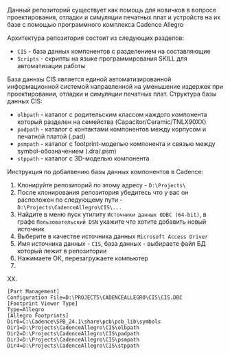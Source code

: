 Данный репозиторий существует как помощь для новичков в вопросе проектирования, отладки и симуляции печатных плат и устройств на их базе с помощью программного комплекса Cadence Allegro

Архитектура репозитория состоит из следующих разделов:
- `CIS` - база данных компонентов с разделением на составляющие
- `Scripts` - скрипты на языке программирования SKILL для автоматизации работы

База даннхы CIS является единой автоматизированной информационной системой направленной на уменьшение издержек при проектировании, отладки и симуляции печатных плат. Структура базы данных CIS:
- `olbpath` - каталог с родительским классом каждого компонента который разделен на семейства (Capacitor/Ceramic/TNLX90XX)
- `padpath` - каталог с контактами компонентов между корпусом и печатной платой (.pad)
- `psmpath` - каталог с footprint-моделью компонента и связью между symbol-обозначением (.dra/.psm)
- `stppath` - каталог с 3D-моделью компонента

Инструкция по добалвению базы данных компонентов в Cadence:
1. Клонируйте репозиторий по этому адресу - `D:\Projects\`
2. После клонирования репозитория убедитесь что у вас он расположен по следующему пути - `D:\Projects\CadenceAllegro\CIS\...`
3. Найдите в меню пуск утилиту `Источники данных ODBC (64-bit)`, в графе `Пользовательский DSN` укажите что хотите добавить новый источник
4. Выберите в качестве источника данных `Microsoft Access Driver`
5. Имя источника данных - `CIS`, база данных - выбираете файл БД который лежит в репозитории
6. Нажимаете ОК, перезагружаете компьютер
7. 


XX. 
```SKILL
[Part Management]
Configuration File=D:\PROJECTS\CADENCEALLEGRO\CIS\CIS.DBC
[Footprint Viewer Type]
Type=Allegro
[Allegro Footprints]
Dir0=C:\Cadence\SPB_24.1\share\pcb\pcb_lib\symbols
Dir1=D:\Projects\CadenceAllegro\CIS\olbpath
Dir2=D:\Projects\CadenceAllegro\CIS\padpath
Dir3=D:\Projects\CadenceAllegro\CIS\psmpath
Dir4=D:\Projects\CadenceAllegro\CIS\stppath
```

